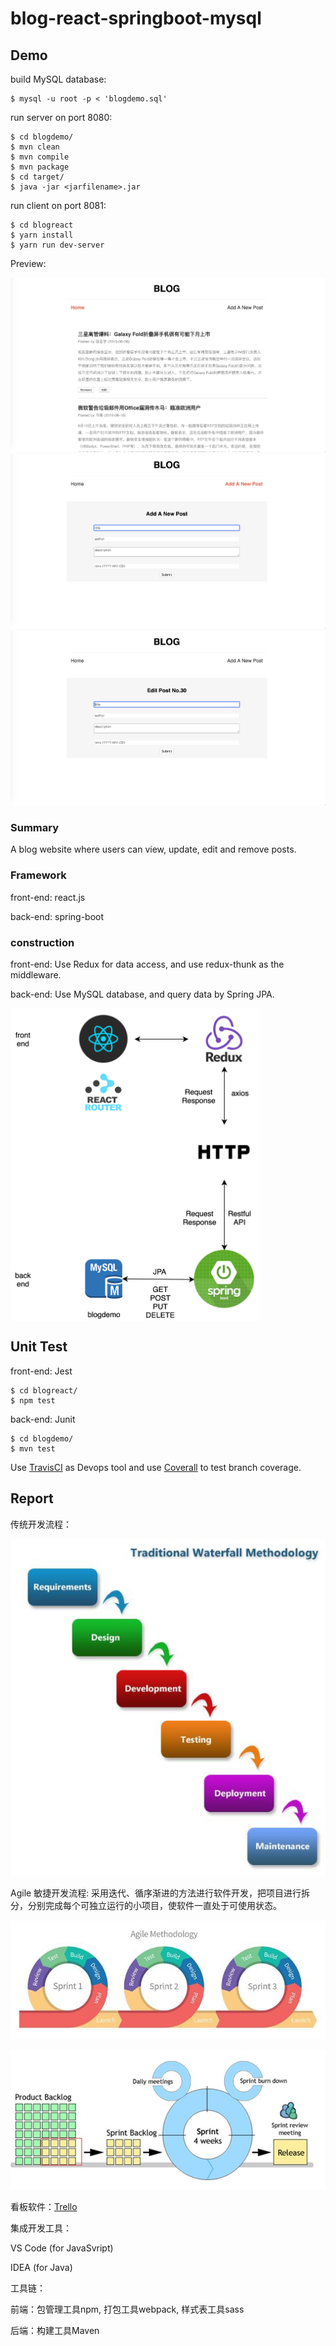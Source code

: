 # blog-react-springboot-mysql

## Demo

build MySQL database:

```
$ mysql -u root -p < 'blogdemo.sql' 
```

run server on port 8080:

```
$ cd blogdemo/
$ mvn clean
$ mvn compile
$ mvn package
$ cd target/
$ java -jar <jarfilename>.jar
```

run client on port 8081:

```
$ cd blogreact
$ yarn install
$ yarn run dev-server
```

Preview:

![image](https://github.com/OliviaWYQ/blog-react-springboot-mysql/blob/master/report/Home.png)
![image](https://github.com/OliviaWYQ/blog-react-springboot-mysql/blob/master/report/Add.png)
![image](https://github.com/OliviaWYQ/blog-react-springboot-mysql/blob/master/report/Edit.png)
  
### Summary

A blog website where users can view, update, edit and remove posts.

### Framework

front-end: react.js

back-end: spring-boot

### construction

front-end: 
Use Redux for data access, and use redux-thunk as the middleware.

back-end:
Use MySQL database, and query data by Spring JPA.

<img src="https://github.com/OliviaWYQ/blog-react-springboot-mysql/blob/master/report/demo.png" width = "400" height = "500" alt="img4" align=center />

## Unit Test

front-end: Jest

```
$ cd blogreact/
$ npm test
```

back-end: Junit

```
$ cd blogdemo/
$ mvn test
```

Use [TravisCI](https://travis-ci.com/OliviaWYQ/blog-react-springboot-mysql) as Devops tool and use [Coverall](https://coveralls.io/github/OliviaWYQ/blog-react-springboot-mysql) to test branch coverage.

## Report

传统开发流程：

![image](https://github.com/OliviaWYQ/blog-react-springboot-mysql/blob/master/report/waterfall.png)

Agile 敏捷开发流程: 采用迭代、循序渐进的方法进行软件开发，把项目进行拆分，分别完成每个可独立运行的小项目，使软件一直处于可使用状态。

![image](https://github.com/OliviaWYQ/blog-react-springboot-mysql/blob/master/report/agile.png)

![image](https://github.com/OliviaWYQ/blog-react-springboot-mysql/blob/master/report/ScrumModel.jpg)

看板软件：[Trello](https://trello.com/b/QvWv9Y9a/demo)

集成开发工具：

VS Code (for JavaSvript)

IDEA (for Java)

工具链：

前端：包管理工具npm, 打包工具webpack, 样式表工具sass

后端：构建工具Maven
